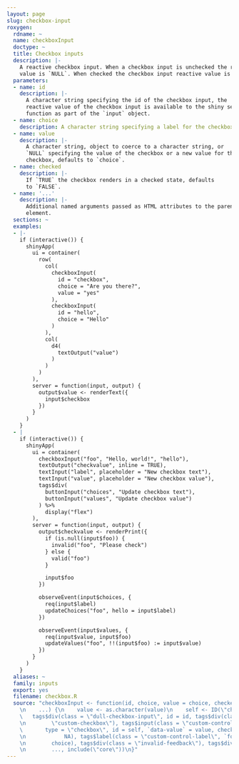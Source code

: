 ```yaml
---
layout: page
slug: checkbox-input
roxygen:
  rdname: ~
  name: checkboxInput
  doctype: ~
  title: Checkbox inputs
  description: |-
    A reactive checkbox input. When a checkbox input is unchecked the reactive
    value is `NULL`. When checked the checkbox input reactive value is `value`.
  parameters:
  - name: id
    description: |-
      A character string specifying the id of the checkbox input, the
      reactive value of the checkbox input is available to the shiny server
      function as part of the `input` object.
  - name: choice
    description: A character string specifying a label for the checkbox.
  - name: value
    description: |-
      A character string, object to coerce to a character string, or
      `NULL` specifying the value of the checkbox or a new value for the
      checkbox, defaults to `choice`.
  - name: checked
    description: |-
      If `TRUE` the checkbox renders in a checked state, defaults
      to `FALSE`.
  - name: '...'
    description: |-
      Additional named arguments passed as HTML attributes to the parent
      element.
  sections: ~
  examples:
  - |-
    if (interactive()) {
      shinyApp(
        ui = container(
          row(
            col(
              checkboxInput(
                id = "checkbox",
                choice = "Are you there?",
                value = "yes"
              ),
              checkboxInput(
                id = "hello",
                choice = "Hello"
              )
            ),
            col(
              d4(
                textOutput("value")
              )
            )
          )
        ),
        server = function(input, output) {
          output$value <- renderText({
            input$checkbox
          })
        }
      )
    }
  - |
    if (interactive()) {
      shinyApp(
        ui = container(
          checkboxInput("foo", "Hello, world!", "hello"),
          textOutput("checkvalue", inline = TRUE),
          textInput("label", placeholder = "New checkbox text"),
          textInput("value", placeholder = "New checkbox value"),
          tags$div(
            buttonInput("choices", "Update checkbox text"),
            buttonInput("values", "Update checkbox value")
          ) %>%
            display("flex")
        ),
        server = function(input, output) {
          output$checkvalue <- renderPrint({
            if (is.null(input$foo)) {
              invalid("foo", "Please check")
            } else {
              valid("foo")
            }

            input$foo
          })

          observeEvent(input$choices, {
            req(input$label)
            updateChoices("foo", hello = input$label)
          })

          observeEvent(input$values, {
            req(input$value, input$foo)
            updateValues("foo", !!(input$foo) := input$value)
          })
        }
      )
    }
  aliases: ~
  family: inputs
  export: yes
  filename: checkbox.R
  source: "checkboxInput <- function(id, choice, value = choice, checked = FALSE,
    \n    ...) {\n    value <- as.character(value)\n    self <- ID(\"checkbox\")\n
    \   tags$div(class = \"dull-checkbox-input\", id = id, tags$div(class = collate(\"custom-control\",
    \n        \"custom-checkbox\"), tags$input(class = \"custom-control-input\", \n
    \       type = \"checkbox\", id = self, `data-value` = value, checked = if (checked)
    \n            NA), tags$label(class = \"custom-control-label\", `for` = self,
    \n        choice), tags$div(class = \"invalid-feedback\"), tags$div(class = \"valid-feedback\")),
    \n        ..., include(\"core\"))\n}"
---
```

